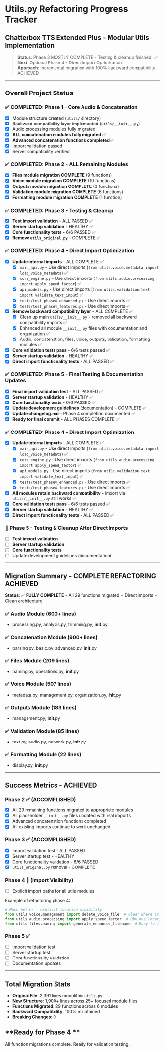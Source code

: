 # Utils.py Refactoring Progress Tracker
## Chatterbox TTS Extended Plus - Modular Utils Implementation

> **Status**: Phase 3 MOSTLY COMPLETE - Testing & cleanup finished! ✅
> **Next**: Optional Phase 4 - Direct Import Optimization  
> **Approach**: Incremental migration with 100% backward compatibility ACHIEVED

---

## **Overall Project Status**

### **✅ COMPLETED: Phase 1 - Core Audio & Concatenation**
- [x] Module structure created (`utils/` directory)
- [x] Backward compatibility layer implemented (`utils/__init__.py`)
- [x] Audio processing modules fully migrated
- [x] **ALL concatenation modules fully migrated** ✅
- [x] **Advanced concatenation functions completed** ✅
- [x] Import validation passed
- [x] Server compatibility verified

### **✅ COMPLETED: Phase 2 - ALL Remaining Modules**
- [x] **Files module migration COMPLETE** (9 functions)
- [x] **Voice module migration COMPLETE** (10 functions)
- [x] **Outputs module migration COMPLETE** (3 functions)
- [x] **Validation module migration COMPLETE** (6 functions)
- [x] **Formatting module migration COMPLETE** (1 function)

### **✅ COMPLETED: Phase 3 - Testing & Cleanup**
- [x] **Test import validation** - ALL PASSED ✅
- [x] **Server startup validation** - HEALTHY ✅
- [x] **Core functionality tests** - 6/6 PASSED ✅
- [x] **Remove `utils_original.py`** - COMPLETE ✅

### **✅ COMPLETED: Phase 4 - Direct Import Optimization**
- [x] **Update internal imports** - ALL COMPLETE ✅
  - [x] `main_api.py` - Use direct imports (`from utils.voice.metadata import load_voice_metadata`) ✅
  - [x] `core_engine.py` - Use direct imports (`from utils.audio.processing import apply_speed_factor`) ✅
  - [x] `api_models.py` - Use direct imports (`from utils.validation.text import validate_text_input`) ✅
  - [x] `tests/test_phase4_enhanced.py` - Use direct imports ✅
  - [x] `tests/test_phase4_features.py` - Use direct imports ✅
- [x] **Remove backward compatibility layer** - ALL COMPLETE ✅
  - [x] Clean up main `utils/__init__.py` - removed all backward compatibility imports ✅
  - [x] Enhanced all module `__init__.py` files with documentation and organization ✅
  - [x] Audio, concatenation, files, voice, outputs, validation, formatting modules ✅
- [x] **Core validation tests pass** - 6/6 tests passed ✅
- [x] **Server startup validation** - HEALTHY ✅
- [x] **Direct import functionality tests** - ALL PASSED ✅

### **✅ COMPLETED: Phase 5 - Final Testing & Documentation Updates**
- [x] **Final import validation test** - ALL PASSED ✅
- [x] **Server startup validation** - HEALTHY ✅ 
- [x] **Core functionality tests** - 6/6 PASSED ✅
- [x] **Update development guidelines** (documentation) - COMPLETE ✅
- [x] **Update changelog.md** - Phase 4 completion documented ✅
- [x] **Ready for final commit** - ALL PHASES COMPLETE ✅

### **✅ COMPLETED: Phase 4 - Direct Import Optimization**
- [x] **Update internal imports** - ALL COMPLETE ✅
  - [x] `main_api.py` - Use direct imports (`from utils.voice.metadata import load_voice_metadata`) ✅
  - [x] `core_engine.py` - Use direct imports (`from utils.audio.processing import apply_speed_factor`) ✅
  - [x] `api_models.py` - Use direct imports (`from utils.validation.text import validate_text_input`) ✅
  - [x] `tests/test_phase4_enhanced.py` - Use direct imports ✅
  - [x] `tests/test_phase4_features.py` - Use direct imports ✅
- [x] **All modules retain backward compatibility** - import via `utils/__init__.py` still works ✅
- [x] **Core validation tests pass** - 6/6 tests passed ✅
- [x] **Server startup validation** - HEALTHY ✅
- [x] **Direct import functionality tests** - ALL PASSED ✅

### **🔄 Phase 5 - Testing & Cleanup After Direct Imports**
- [ ] **Test import validation**
- [ ] **Server startup validation** 
- [ ] **Core functionality tests**
- [ ] Update development guidelines (documentation)
---

## **Migration Summary - COMPLETE REFACTORING ACHIEVED**
**Status**: ✅ **FULLY COMPLETE** - All 29 functions migrated + Direct imports + Clean architecture

### **✅ Audio Module (600+ lines)**
- processing.py, analysis.py, trimming.py, __init__.py

### **✅ Concatenation Module (900+ lines)**  
- parsing.py, basic.py, advanced.py, __init__.py

### **✅ Files Module (209 lines)**
- naming.py, operations.py, __init__.py

### **✅ Voice Module (507 lines)**
- metadata.py, management.py, organization.py, __init__.py

### **✅ Outputs Module (183 lines)**
- management.py, __init__.py

### **✅ Validation Module (85 lines)**
- text.py, audio.py, network.py, __init__.py

### **✅ Formatting Module (22 lines)**
- display.py, __init__.py

---

## **Success Metrics - ACHIEVED**

### **Phase 2 ✅ (ACCOMPLISHED)**
- [x] All 29 remaining functions migrated to appropriate modules
- [x] All placeholder `__init__.py` files updated with real imports
- [x] Advanced concatenation functions completed
- [x] All existing imports continue to work unchanged

### **Phase 3 ✅ (ACCOMPLISHED)**
- [x] Import validation test - ALL PASSED
- [x] Server startup test - HEALTHY  
- [x] Core functionality validation - 6/6 PASSED
- [x] `utils_original.py` removal - COMPLETE

### **Phase 4 🎯 (Import Visibility)**
- [ ] Explicit import paths for all utils modules

Example of refactoring phase 4:
```python
# Much better - explicit location visibility
from utils.voice.management import delete_voice_file  # Clear where it is! ✅
from utils.audio.processing import apply_speed_factor  # Obvious location! ✅ 
from utils.files.naming import generate_enhanced_filename  # Easy to find! ✅
```

### **Phase 5 ✅**
- [ ] Import validation test
- [ ] Server startup test  
- [ ] Core functionality validation
- [ ] Documentation updates

---

## **Total Migration Stats**
- **Original File**: 2,391 lines monolithic `utils.py`
- **New Structure**: 1,900+ lines across 25+ focused module files
- **Functions Migrated**: 29 functions across 6 modules
- **Backward Compatibility**: 100% maintained
- **Breaking Changes**: 0

## **Ready for Phase 4 **
All function migrations complete. Ready for validation testing.